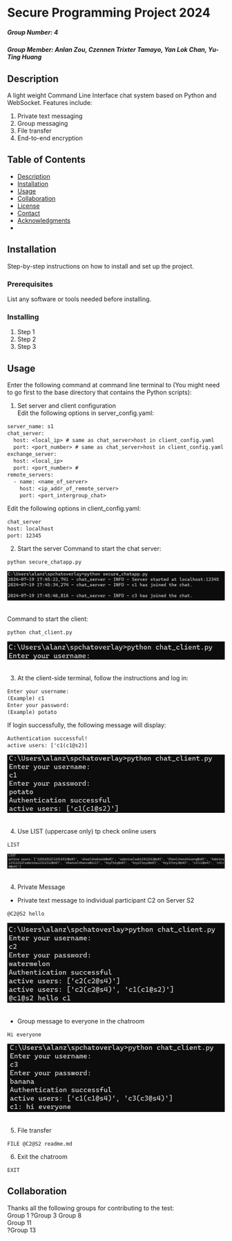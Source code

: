 # Secure Programming Project 2024
##### Group Number: 4
##### Group Member: Anlan Zou, Czennen Trixter Tamayo, Yan Lok Chan, Yu-Ting Huang

## Description
<!-- A brief description of what the project is, what it does, and why it is useful. -->
A light weight Command Line Interface chat system based on Python and WebSocket.
Features include:
1. Private text messaging
2. Group messaging
3. File transfer
4. End-to-end encryption

## Table of Contents
- [Description](#description)
- [Installation](#installation)
- [Usage](#usage)
- [Collaboration](#collaboration)
- [License](#license)
- [Contact](#contact)
- [Acknowledgments](#acknowledgments)
- 


## Installation
Step-by-step instructions on how to install and set up the project.

### Prerequisites
List any software or tools needed before installing.

### Installing
1. Step 1
2. Step 2
3. Step 3

## Usage
Enter the following command at command line terminal to (You might need to go first to the base directory that contains the Python scripts):
1. Set server and client configuration  
Edit the following options in server_config.yaml:
```
server_name: s1
chat_server:
  host: <local_ip> # same as chat_server>host in client_config.yaml
  port: <port_number> # same as chat_server>host in client_config.yaml
exchange_server:
  host: <local_ip>
  port: <port_number> #
remote_servers:
  - name: <name_of_server>
    host: <ip_addr_of_remote_server>
    port: <port_intergroup_chat>
```
Edit the following options in client_config.yaml:
```
chat_server
host: localhost
port: 12345
```
2. Start the server
Command to start the chat server:
```
python secure_chatapp.py
```
![Alt Text](snapshot/server_start.png)<img width="100">

Command to start the client:
```
python chat_client.py
```
![Alt Text](snapshot/client_start.png)<img width="100">

3. At the client-side terminal, follow the instructions and log in:
```
Enter your username:
(Example) c1
Enter your password:
(Example) potato
```
If login successfully, the following message will display:
```
Authentication successful!
active users: ['c1(c1@s2)]
```
![Alt Text](snapshot/client_auth.png)<img width="100">

4. Use LIST (uppercase only) tp check online users
```
LIST
```
![Alt Text](snapshot/client_list.png)<img width="100">

4. Private Message
- Private text message to individual participant C2 on Server S2
```
@C2@S2 hello
```
![Alt Text](snapshot/client_msg_rcv.png)<img width="100">

- Group message to everyone in the chatroom
```
Hi everyone
```
![Alt Text](snapshot/client_msg_broadcast.png)<img width="100">

5. File transfer
```
FILE @C2@S2 readme.md
```

6. Exit the chatroom
```
EXIT
```

## Collaboration
Thanks all the following groups for contributing to the test:  
Group 1
?Group 3
Group 8  
Group 11  
?Group 13

